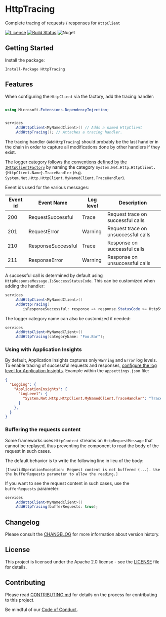 # HttpTracing

Complete tracing of requests / responses for `HttpClient`


[![License](https://img.shields.io/badge/License-Apache%202.0-blue.svg)](LICENSE)
[![Build Status](https://dev.azure.com/nventive-public/nventive/_apis/build/status/nventive.HttpTracing?branchName=master)](https://dev.azure.com/nventive-public/nventive/_build/latest?definitionId=9&branchName=master)
![Nuget](https://img.shields.io/nuget/v/HttpTracing)

## Getting Started

Install the package:

```
Install-Package HttpTracing
```

## Features

When configuring the `HttpClient` via the factory, add the tracing handler:

```csharp

using Microsoft.Extensions.DependencyInjection;


services
    .AddHttpClient<MyNamedClient>() // Adds a named HttpClient
    .AddHttpTracing(); // Attaches a tracing handler.
```

The tracing handler (`AddHttpTracing`) should probably be the last handler in the
chain in order to capture all modifications done by other handlers if they exist.

The logger category [follows the conventions defined by the `IHttpClientFactory`](https://docs.microsoft.com/en-us/aspnet/core/fundamentals/http-requests?view=aspnetcore-2.2#logging)
by naming the category `System.Net.Http.HttpClient.{HttpClient.Name}.TraceHandler`
(e.g. `System.Net.Http.HttpClient.MyNamedClient.TraceHandler`).

Event ids used for the various messages:

| Event id | Event Name         | Log level | Description                         |
|----------|--------------------|-----------|-------------------------------------|
| 200      | RequestSuccessful  | Trace     | Request trace on successful calls   |
| 201      | RequestError       | Warning   | Request trace on unsuccessful calls |
| 210      | ResponseSuccessful | Trace     | Response on successful calls        |
| 211      | ResponseError      | Warning   | Response on unsuccessful calls      |

A successful call is determined by default using `HttpResponseMessage.IsSuccessStatusCode`.
This can be customized when adding the handler:

```csharp
services
    .AddHttpClient<MyNamedClient>()
    .AddHttpTracing(
        isResponseSuccessful: response => response.StatusCode >= HttpStatusCode.InternalServerError);
```

The logger category name can also be customized if needed:

```csharp
services
    .AddHttpClient<MyNamedClient>()
    .AddHttpTracing(categoryName: "Foo.Bar");
```

### Using with Application Insights

By default, Application Insights captures only `Warning` and `Error` log levels.
To enable tracing of successful requests and responses, [configure the log level for Application Insights](https://docs.microsoft.com/en-us/azure/azure-monitor/app/ilogger). 
Example within the `appsettings.json` file:

```json
{
  "Logging": {
    "ApplicationInsights": {
      "LogLevel": {
        "System.Net.Http.HttpClient.MyNamedClient.TraceHandler": "Trace"
      }
    },
  }
}
```

### Buffering the requests content

Some frameworks uses `HttpContent` streams on `HttpRequestMessage` that cannot be replayed, thus preventing the component
to read the body of the request in such cases.

The default behavior is to write the following line in lieu of the body:
```
[InvalidOperationException: Request content is not buffered (...). Use the bufferRequests parameter to allow the reading.]
```

If you want to see the request content in such cases, use the `bufferRequests` parameter:

```csharp
services
    .AddHttpClient<MyNamedClient>()
    .AddHttpTracing(bufferRequests: true);
```



## Changelog

Please consult the [CHANGELOG](CHANGELOG.md) for more information about version
history.

## License

This project is licensed under the Apache 2.0 license - see the
[LICENSE](LICENSE) file for details.

## Contributing

Please read [CONTRIBUTING.md](CONTRIBUTING.md) for details on the process for
contributing to this project.

Be mindful of our [Code of Conduct](CODE_OF_CONDUCT.md).
